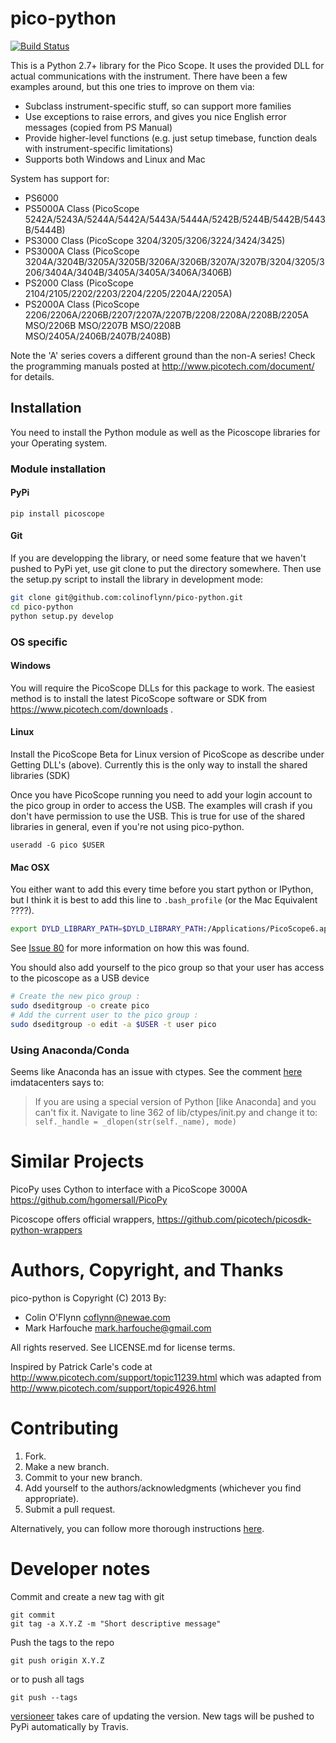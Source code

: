 # pico-python
[![Build Status](https://travis-ci.org/colinoflynn/pico-python.svg?branch=master)](https://travis-ci.org/colinoflynn/pico-python)

This is a Python 2.7+ library for the Pico Scope. It uses the provided DLL
for actual communications with the instrument. There have been a few examples
around, but this one tries to improve on them via:
  * Subclass instrument-specific stuff, so can support more families
  * Use exceptions to raise errors, and gives you nice English error messages (copied from PS Manual)
  * Provide higher-level functions (e.g. just setup timebase, function deals with instrument-specific limitations)
  * Supports both Windows and Linux and Mac

System has support for:
 * PS6000
 * PS5000A Class (PicoScope 5242A/5243A/5244A/5442A/5443A/5444A/5242B/5244B/5442B/5443B/5444B)
 * PS3000 Class (PicoScope 3204/3205/3206/3224/3424/3425)
 * PS3000A Class (PicoScope 3204A/3204B/3205A/3205B/3206A/3206B/3207A/3207B/3204/3205/3206/3404A/3404B/3405A/3405A/3406A/3406B)
 * PS2000 Class (PicoScope 2104/2105/2202/2203/2204/2205/2204A/2205A)
 * PS2000A Class (PicoScope 2206/2206A/2206B/2207/2207A/2207B/2208/2208A/2208B/2205A MSO/2206B MSO/2207B MSO/2208B MSO/2405A/2406B/2407B/2408B)

Note the 'A' series covers a different ground than the non-A series! Check the programming manuals posted at http://www.picotech.com/document/ for details.


## Installation
You need to install the Python module as well as the Picoscope libraries for your Operating system.

### Module installation
#### PyPi
```
pip install picoscope
```

#### Git
If you are developping the library, or need some feature that we haven't pushed to PyPi yet, use
git clone to put the directory somewhere.
Then use the setup.py script to install the library in development mode:
```bash
git clone git@github.com:colinoflynn/pico-python.git
cd pico-python
python setup.py develop
```

### OS specific
#### Windows
You will require the PicoScope DLLs for this package to work. The easiest method is to install the latest PicoScope software
or SDK from https://www.picotech.com/downloads .

#### Linux
Install the PicoScope Beta for Linux version of PicoScope as describe under Getting DLL's (above).  Currently this is the only way to install the shared libraries (SDK)

Once you have PicoScope running you need to add your login account to the pico group in order to access the USB.  The examples will crash if you don't have permission to use the USB.  This is true for use of the shared libraries in general, even if you're not using pico-python.

```
useradd -G pico $USER
```

#### Mac OSX
You either want to add this every time before you start python or IPython, but I think it is best to add this line to
`.bash_profile` (or the Mac Equivalent ????).
```bash
export DYLD_LIBRARY_PATH=$DYLD_LIBRARY_PATH:/Applications/PicoScope6.app/Contents/Resources/lib
```

See [Issue 80](https://github.com/colinoflynn/pico-python/issues/80#issuecomment-314149552) for more information on how this was found.

You should also add yourself to the pico group so that your user has access to the picoscope as a USB device
```bash
# Create the new pico group :
sudo dseditgroup -o create pico
# Add the current user to the pico group :
sudo dseditgroup -o edit -a $USER -t user pico
```

### Using Anaconda/Conda
Seems like Anaconda has an issue with ctypes. See the comment [here](https://github.com/pymedusa/Medusa/issues/1843#issuecomment-310126049) imdatacenters says to:
> If you are using a special version of Python [like Anaconda] and you can't fix it.
> Navigate to line 362 of lib/ctypes/init.py and change it to:
> `self._handle = _dlopen(str(self._name), mode)`

# Similar Projects
PicoPy uses Cython to interface with a PicoScope 3000A
https://github.com/hgomersall/PicoPy

Picoscope offers official wrappers,
https://github.com/picotech/picosdk-python-wrappers

# Authors, Copyright, and Thanks
pico-python is Copyright (C) 2013 By:
 * Colin O'Flynn <coflynn@newae.com>
 * Mark Harfouche <mark.harfouche@gmail.com>

All rights reserved.
See LICENSE.md for license terms.

Inspired by Patrick Carle's code at http://www.picotech.com/support/topic11239.html
which was adapted from http://www.picotech.com/support/topic4926.html

# Contributing
1. Fork.
2. Make a new branch.
3. Commit to your new branch.
4. Add yourself to the authors/acknowledgments (whichever you find appropriate).
5. Submit a pull request.

Alternatively, you can follow more thorough instructions
[here](http://scikit-image.org/docs/dev/contribute.html).

# Developer notes
Commit and create a new tag with git
```
git commit
git tag -a X.Y.Z -m "Short descriptive message"
```

Push the tags to the repo
```
git push origin X.Y.Z
```

or to push all tags
```
git push --tags
```

[versioneer](https://github.com/warner/python-versioneer) takes care of updating the version.
New tags will be pushed to PyPi automatically by Travis.

